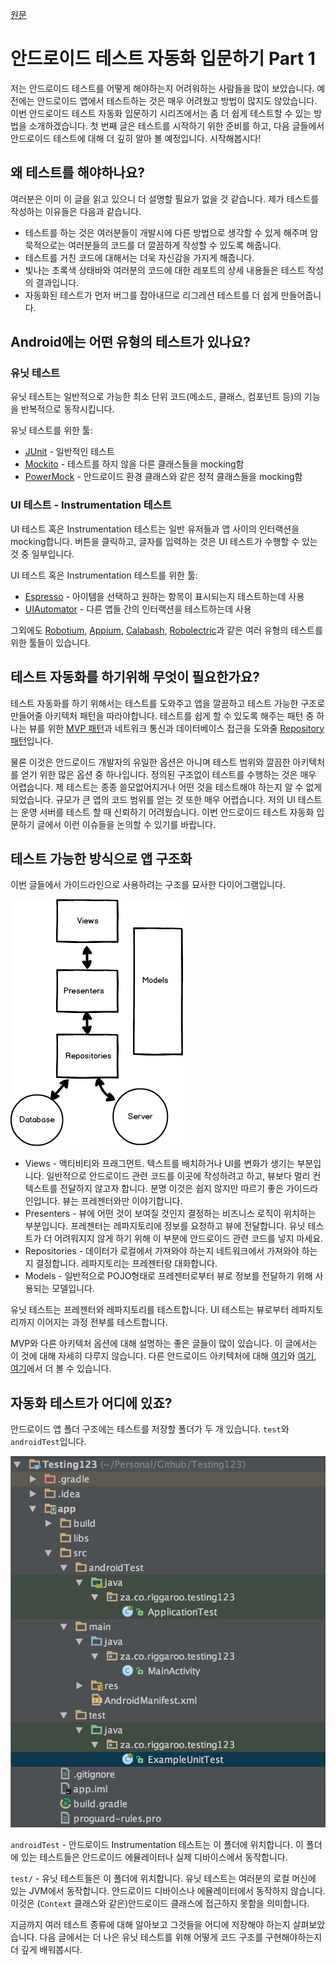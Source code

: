 [원문](https://riggaroo.co.za/introduction-automated-android-testing/)

<!--
# Introduction to Automated Android Testing – Part 1
-->
# 안드로이드 테스트 자동화 입문하기 Part 1

<!--
I’ve seen a lot of people confused and unsure about how to do tests in Android. In the past, it was very difficult to test Android apps and there wasn’t much direction. In this series, I am going to try make testing a bit easier for you. This first post is just to get you started with testing, the next few will go more in depth into testing in Android. Let’s get started!
-->
저는 안드로이드 테스트를 어떻게 해야하는지 어려워하는 사람들을 많이 보았습니다. 예전에는 안드로이드 앱에서 테스트하는 것은 매우 어려웠고 방법이 많지도 않았습니다. 이번 안드로이드 테스트 자동화 입문하기 시리즈에서는 좀 더 쉽게 테스트할 수 있는 방법을 소개하겠습니다. 첫 번째 글은 테스트를 시작하기 위한 준비를 하고, 다음 글들에서 안드로이드 테스트에 대해 더 깊히 알아 볼 예정입니다. 시작해봅시다!

<!--
## Why should I test anyway?
-->
## 왜 테스트를 해야하나요?

<!--
You probably don’t really need convincing, since you are already reading this blog post. Here are some reasons why I like to write tests:
-->
여러분은 이미 이 글을 읽고 있으니 더 설명할 필요가 없을 것 같습니다. 제가 테스트를 작성하는 이유들은 다음과 같습니다.

<!--
- Testing forces you to think in a different way and implicitly makes your code cleaner in the process.
- You feel more confident about your code if it has tests.
- Shiny green status bars and cool reports detailing how much of your code is covered are both consequences of writing tests.
- Regression testing is made a lot easier, as automated tests would pick up the bugs first.
-->
- 테스트를 하는 것은 여러분들이 개발시에 다른 방법으로 생각할 수 있게 해주며 암묵적으로는 여러분들의 코드를 더 깔끔하게 작성할 수 있도록 해줍니다.
- 테스트를 거친 코드에 대해서는 더욱 자신감을 가지게 해줍니다.
- 빛나는 초록색 상태바와 여러분의 코드에 대한 레포트의 상세 내용들은 테스트 작성의 결과입니다.
- 자동화된 테스트가 먼저 버그를 잡아내므로 리그레션 테스트를 더 쉽게 만들어줍니다. 

<!--
Regression testing is the biggest benefit for me. If you refactor and your tests still pass, you will be confident that you haven’t broken anything. The problem with testing is that you might not see the benefit of testing immediately, as the true value will only surface a couple of months later when you need to refactor.
-->

<!--
## What types of testing are there in Android?
-->
## Android에는 어떤 유형의 테스트가 있나요?

<!--
### Unit Testing
-->
### 유닛 테스트

<!--
A unit test generally exercises the functionality of the smallest possible unit of code (which could be a method, class, or component) in a repeatable way.
-->
유닛 테스트는 일반적으로 가능한 최소 단위 코드(메소드, 클래스, 컴포넌트 등)의 기능을 반복적으로 동작시킵니다.

<!--
Tools that are used to do this testing:
-->
유닛 테스트를 위한 툴:

<!--
- JUnit – normal test assertions.
- Mockito – mocking out other classes that are not under test.
- PowerMock – mocking out static classes such as Android Environment class etc.
-->
- [JUnit](http://junit.org/) - 일반적인 테스트
- [Mockito](http://mockito.org/) - 테스트를 하지 않을 다른 클래스들을 mocking함
- [PowerMock](https://github.com/jayway/powermock) - 안드로이드 환경 클래스와 같은 정적 클래스들을 mocking함

<!--
### UI Testing – Instrumentation Tests
-->
### UI 테스트 - Instrumentation 테스트

<!--
A UI Test or Instrumentation Test mocks typical user interactions with your app. Clicking on buttons, typing in text are some of the things UI Tests can complete.
-->
UI 테스트 혹은 Instrumentation 테스트는 일반 유저들과 앱 사이의 인터랙션을 mocking합니다. 버튼을 클릭하고, 글자를 입력하는 것은 UI 테스트가 수행할 수 있는 것 중 일부입니다.

<!--
Tools that are used to do this testing:
-->
UI 테스트 혹은 Instrumentation 테스트를 위한 툴:

<!--
- Espresso –  Used for testing within your app, selecting items, making sure something is visible. 
- UIAutomator – Used for testing interaction between different apps.
-->
- [Espresso](https://google.github.io/android-testing-support-library/docs/espresso/) - 아이템을 선택하고 원하는 항목이 표시되는지 테스트하는데 사용
- [UIAutomator](https://developer.android.com/training/testing/ui-testing/uiautomator-testing.html) - 다른 앱들 간의 인터랙션을 테스트하는데 사용

<!--
There are other tools that are available for this kind of testing such as Robotium, Appium, Calabash, Robolectric. 
-->
그외에도 [Robotium](http://robotium.com/), [Appium](http://appium.io/), [Calabash](http://calaba.sh/), [Robolectric](http://robolectric.org/)과 같은 여러 유형의 테스트를 위한 툴들이 있습니다.

<!--
## What do I need to get started with Automated Testing?
-->
## 테스트 자동화를 하기위해 무엇이 필요한가요?

<!--
In order for you to get started with automated testing in your app, you should follow some kind of architectural pattern that will help you test and structure your app in a clean, testable way. One such pattern that easily enables testing is Model View Presenter (MVP) for Views and Repository Pattern for Networking and Database Access.
-->
테스트 자동화를 하기 위해서는 테스트를 도와주고 앱을 깔끔하고 테스트 가능한 구조로 만들어줄 아키텍처 패턴을 따라야합니다. 테스트를 쉽게 할 수 있도록 해주는 패턴 중 하나는 뷰를 위한 [MVP 패턴](https://en.wikipedia.org/wiki/Model%E2%80%93view%E2%80%93presenter)과 네트워크 통신과 데이터베이스 접근을 도와줄 [Repository 패턴](https://martinfowler.com/eaaCatalog/repository.html)입니다.

<!--
Of course, this is not the only option for you as an Android Developer, it is one of the many that you can explore in order to get test coverage and a clean architecture.
I have found it very difficult to implement tests without having a defined structure, often my tests were useless and I didn’t know what to test, it was also very difficult to get code coverage on large apps. My UI tests were also not very reliable as they were testing against production servers. Hopefully we can address these issues in this blog series.
-->
물론 이것은 안드로이드 개발자의 유일한 옵션은 아니며 테스트 범위와 깔끔한 아키텍처를 얻기 위한 많은 옵션 중 하나입니다.
정의된 구조없이 테스트를 수행하는 것은 매우 어렵습니다. 제 테스트는 종종 쓸모없어지거나 어떤 것을 테스트해야 하는지 알 수 없게 되었습니다. 규모가 큰 앱의 코드 범위를 얻는 것 또한 매우 어렵습니다. 저의 UI 테스트는 운영 서버를 테스트 할 때 신뢰하기 어려웠습니다. 이번 안드로이드 테스트 자동화 입문하기 글에서 이런 이슈들을 논의할 수 있기를 바랍니다.

<!--
## Structure your App in a Testable Way
-->
## 테스트 가능한 방식으로 앱 구조화

<!--
Here is a diagram depicting the structure I will use as a guideline for the rest of the blog post series:
-->
이번 글들에서 가이드라인으로 사용하려는 구조를 묘사한 다이어그램입니다.

![](./Introduction-automated-android-testing-part1_1.png)

<!--
- Views  – Activities and Fragments. This is where we set text and make UI changes. I typically like to keep the Android specific code in this section and try not to pass a context further than the view, obviously this is not always easy but it is good guidance to try follow. Views should only talk to presenters.
- Presenters – This is where business logic to decide what should be displayed on the views is going to go. Presenters talk to the repositories to get information out, and convey information to the Views. Try avoid putting Android specific code in your presenter if you can avoid it as it will make unit testing more difficult.
- Repositories – Decide where to get data from, should they come from local persisted data? Or should the data come from the network? Repositories talk to presenters.
- Models – Typically POJOs, these are models that are used by the Presenter and the View to convey information to the View from the Presenter.
-->
- Views - 액티비티와 프래그먼트. 텍스트를 배치하거나 UI를 변화가 생기는 부분입니다. 일반적으로 안드로이드 관련 코드를 이곳에 작성하려고 하고, 뷰보다 멀리 컨텍스트를 전달하지 않고자 합니다. 분명 이것은 쉽지 않지만 따르기 좋은 가이드라인입니다. 뷰는 프레젠터와만 이야기합니다.
- Presenters - 뷰에 어떤 것이 보여질 것인지 결정하는 비즈니스 로직이 위치하는 부분입니다. 프레젠터는 레파지토리에 정보를 요청하고 뷰에 전달합니다. 유닛 테스트가 더 어려워지지 않게 하기 위해 이 부분에 안드로이드 관련 코드를 넣지 마세요.
- Repositories - 데이터가 로컬에서 가져와야 하는지 네트워크에서 가져와야 하는지 결정합니다. 레파지토리는 프레젠터랑 대화합니다.
- Models - 일반적으로 POJO형태로 프레젠터로부터 뷰로 정보를 전달하기 위해 사용되는 모델입니다.

<!--
Unit tests will test the Presenters and the Repositories. UI Tests will test the View all the way down to the repositories.
-->
유닛 테스트는 프레젠터와 레파지토리를 테스트합니다. UI 테스트는 뷰로부터 레파지토리까지 이어지는 과정 전부를 테스트합니다.

<!--
There are many great articles describing MVP and other architecture options – this blog post is not going to go into those details. Read more about different Android architectures here, here and here.
-->
MVP와 다른 아키텍처 옵션에 대해 설명하는 좋은 글들이 많이 있습니다. 이 글에서는 이 것에 대해 자세히 다루지 않습니다. 다른 안드로이드 아키텍처에 대해 [여기](https://labs.ribot.co.uk/android-application-architecture-8b6e34acda65#.qbyl367c7)와 [여기](https://github.com/googlesamples/android-architecture), [여기](https://github.com/android10/Android-CleanArchitecture)에서 더 볼 수 있습니다.

<!--
## Where are Automated Tests placed in my Android app?
-->
## 자동화 테스트가 어디에 있죠?

<!--
In your Android app folder structure, there are two folders that will house the tests: `test` and `androidTest`
-->
안드로이드 앱 폴더 구조에는 테스트를 저장할 폴더가 두 개 있습니다. `test`와 `androidTest`입니다.

![](./Introduction-automated-android-testing-part1_2.png)

<!--
`androidTest` – Android Instrumentation Tests are located here. The tests in this folder need to run on an Android Emulator or physical device.

`test/` – Unit tests are placed in this folder. Unit Tests run on the JVM on your local machine and do not run on an Android device or emulator. This means they do not have access to Android classes (such as the `Context` class).
-->
`androidTest` - 안드로이드 Instrumentation 테스트는 이 폴더에 위치합니다. 이 폴더에 있는 테스트들은 안드로이드 에뮬레이터나 실제 디바이스에서 동작합니다.

`test/` - 유닛 테스트들은 이 폴더에 위치합니다. 유닛 테스트는 여러분의 로컬 머신에 있는 JVM에서 동작합니다. 안드로이드 디바이스나 에뮬레이터에서 동작하지 않습니다. 이것은 (`Context` 클래스와 같은)안드로이드 클래스에 접근하지 못함을 의미합니다.

<!--
Now that we are aware of the different kinds of tests and where to place in them in our apps. The next post we will go deeper into how to structure your code in order to allow for better unit testing. Check out Part 2 here!
-->
지금까지 여러 테스트 종류에 대해 알아보고 그것들을 어디에 저장해야 하는지 살펴보았습니다. 다음 글에서는 더 나은 유닛 테스트를 위해 어떻게 코드 구조를 구현해야하는지 더 깊게 배워봅시다.

